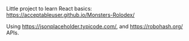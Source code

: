 Little project to learn React basics: https://acceptableuser.github.io/Monsters-Rolodex/

Using https://jsonplaceholder.typicode.com/, and https://robohash.org/ APIs.

